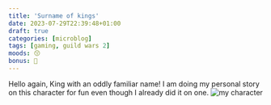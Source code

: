 ```yaml
---
title: 'Surname of kings'
date: 2023-07-29T22:39:48+01:00
draft: true
categories: [microblog]
tags: [gaming, guild wars 2] 
moods: 😙
bonus: 📧
---
```

Hello again, King with an oddly familiar name!
I am doing my personal story on this character for fun even though I already did it on one. 
![my character](https://files.mastodon.social/cache/media_attachments/files/110/796/477/129/499/770/small/5fb4ba03a622efbd.jpg)